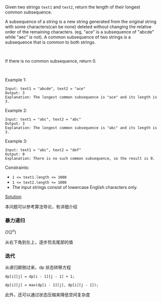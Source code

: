 
Given two strings `text1` and `text2`, return the length of their longest common subsequence.

A subsequence of a string is a new string generated from the original string with some characters(can be none) deleted without changing the relative order of the remaining characters. (eg, "ace" is a subsequence of "abcde" while "aec" is not). A common subsequence of two strings is a subsequence that is common to both strings.

 

If there is no common subsequence, return 0.

 

Example 1:
```
Input: text1 = "abcde", text2 = "ace" 
Output: 3  
Explanation: The longest common subsequence is "ace" and its length is 3.
```
Example 2:
```
Input: text1 = "abc", text2 = "abc"
Output: 3
Explanation: The longest common subsequence is "abc" and its length is 3.
```
Example 3:
```
Input: text1 = "abc", text2 = "def"
Output: 0
Explanation: There is no such common subsequence, so the result is 0.
```

Constraints:

- `1 <= text1.length <= 1000`
- `1 <= text2.length <= 1000`
- The input strings consist of lowercase English characters only.


[Solution](./Solution.cpp)

本问题可以参考算法导论，有详细介绍

### 暴力递归

$`O(2^n)`$

从右下角到左上，逐步剪去尾部的值

### 迭代

从递归颠倒过来，dp 状态转移方程

```
dp[i][j] = dp[i - 1][j - 1] + 1;

dp[i][j] = max(dp[i - 1][j], dp[i][j - 1]);
```

此外，还可以通过状态压缩来降低空间复杂度
